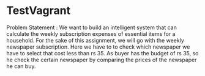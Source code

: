 # TestVagrant
Problem Statement : We want to build an intelligent system that can calculate the weekly subscription expenses of essential items for a household. For the sake of this assignment, we will go with the weekly newspaper subscription.
Here we have to to check which newspaper we have to select that cost less than rs 35. As buyer has the budget of rs 35, so he check the certain newspaper by comparing the prices of the newspaper he can buy. 
